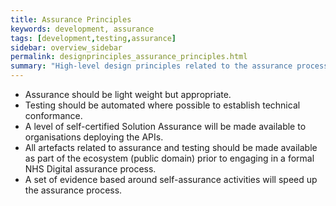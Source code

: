 ```yaml
---
title: Assurance Principles
keywords: development, assurance
tags: [development,testing,assurance]
sidebar: overview_sidebar
permalink: designprinciples_assurance_principles.html
summary: "High-level design principles related to the assurance processes."
---
```


- Assurance should be light weight but appropriate.
- Testing should be automated where possible to establish technical conformance.
- A level of self-certified Solution Assurance will be made available to organisations deploying the APIs.
- All artefacts related to assurance and testing should be made available as part of the ecosystem (public domain) prior to engaging in a formal NHS Digital assurance process.
- A set of evidence based around self-assurance activities will speed up the assurance process.

